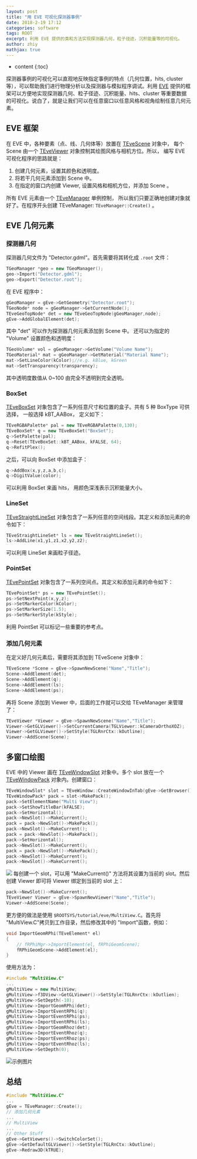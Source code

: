 ```yaml
---
layout: post
title: "用 EVE 可视化探测器事例"
date: 2018-2-19 17:12
categories: software
tags: ROOT
excerpt: 利用 EVE 提供的类和方法实现探测器几何，粒子径迹，沉积能量等的可视化。
author: zhiy
mathjax: true
---
```


* content
{:toc}

探测器事例的可视化可以直观地反映指定事例的特点（几何位置，hits, cluster 等），可以帮助我们进行物理分析以及探测器与模拟程序调试。利用 [EVE](https://pos.sissa.it/070/103/pdf) 提供的框架可以方便地实现探测器几何、粒子径迹、沉积能量、hits、cluster 等重要数据的可视化。说白了，就是让我们可以在任意窗口以任意风格和视角绘制任意几何元素。




## EVE 框架
在 EVE 中，各种要素（点、线、几何体等）放置在 [TEveScene](https://root.cern/doc/master/classTEveScene.html) 对象中， 每个 Scene 由一个 [TEveViewer](https://root.cern/doc/master/classTEveViewer.html) 对象控制其绘图风格与相机方位。所以， 编写 EVE 可视化程序的思路就是：
1. 创建几何元素，设置其颜色和透明度。
2. 将若干几何元素添加到 Scene 中。
3. 在指定的窗口内创建 Viewer, 设置风格和相机方位，并添加 Scene 。

所有 EVE 元素由一个 [TEveManager](https://root.cern/doc/master/classTEveManager.html) 单例控制， 所以我们只要正确地创建对象就好了。在程序开头创建 TEveManager: `TEveManager::Create()` 。

## EVE 几何元素

### 探测器几何
探测器几何文件为 &quot;Detector.gdml&quot;。首先需要将其转化成 `.root` 文件：
```cpp
TGeoManager *geo = new TGeoManager();
geo->Import("Detector.gdml");
geo->Export("Detector.root");
```
在 EVE 程序中：
```cpp
gGeoManager = gEve->GetGeometry("Detector.root");
TGeoNode* node = gGeoManager->GetCurrentNode();
TEveGeoTopNode* det = new TEveGeoTopNode(gGeoManager,node);
gEve->AddGlobalElement(det);
```
其中 &quot;det&quot; 可以作为探测器几何元素添加到 Scene 中。
还可以为指定的 &quot;Volume&quot; 设置颜色和透明度：
```cpp
TGeoVolume* vol = gGeoManager->GetVolume("Volume Name");
TGeoMaterial* mat = gGeoManager->GetMaterial("Material Name");
mat->SetLineColor(kColor);//e.g. kBlue, kGreen
mat->SetTransparency(transparency);
```
其中透明度数值从 0~100 由完全不透明到完全透明。

### BoxSet
[TEveBoxSet](https://root.cern/doc/master/classTEveBoxSet.html) 对象包含了一系列任意尺寸和位置的盒子。共有 5 种 BoxType 可供选择， 一般选择 kBT_AABox， 定义如下：
```cpp
TEveRGBAPalette* pal = new TEveRGBAPalette(0,130);
TEveBoxSet* q = new TEveBoxSet("BoxSet");
q->SetPalette(pal);
q->Reset(TEveBoxSet::kBT_AABox, kFALSE, 64);
q->RefitPlex();
```
之后，可以向 BoxSet 中添加盒子：
```cpp
q->AddBox(x,y,z,a,b,c);
q->DigitValue(color);
```
可以利用 BoxSet 来画 hits， 用颜色深浅表示沉积能量大小。

### LineSet
[TEveStraightLineSet](https://root.cern/doc/master/classTEveStraightLineSet.html) 对象包含了一系列任意的空间线段。其定义和添加元素的命令如下：
```cpp
TEveStraightLineSet* ls = new TEveStraightLineSet();
ls->AddLine(x1,y1,z1,x2,y2,z2);
```
可以利用 LineSet 来画粒子径迹。

### PointSet
[TEvePointSet](https://root.cern/doc/master/classTEvePointSet.html) 对象包含了一系列空间点。其定义和添加元素的命令如下：
```cpp
TEvePointSet* ps = new TEvePointSet();
ps->SetNextPoint(x,y,z);
ps->SetMarkerColor(kColor);
ps->SetMarkerSize(1.5);
ps->SetMarkerStyle(kStyle);
```
利用 PointSet 可以标记一些重要的参考点。

### 添加几何元素
在定义好几何元素后，需要将其添加到 TEveScene 对象中：
```cpp
TEveScene *Scene = gEve->SpawnNewScene("Name","Title");
Scene->AddElement(det);
Scene->AddElement(q);
Scene->AddElement(ls);
Scene->AddElement(ps);
```
再将 Scene 添加到 Viewer 中，后面的工作就可以交给 TEveManager 来管理了：
```cpp
TEveViewer *Viewer = gEve->SpawnNewScene("Name","Title");
Viewer->GetGLViewer()->SetCurrentCamera(TGLViewer::kCameraOrthoXOZ);
Viewer->GetGLViewer()->SetStyle(TGLRnrCtx::kOutline);
Viewer->AddScene(Scene);
```

## 多窗口绘图
EVE 中的 Viewer 画在 [TEveWindowSlot](https://root.cern/doc/master/classTEveWindowSlot.html) 对象中。多个 slot 放在一个 [TEveWindowPack](https://root.cern/doc/master/classTEveWindowPack.html) 对象内。创建窗口：
```cpp
TEveWindowSlot* slot = TEveWindow::CreateWindowInTab(gEve->GetBrowser()->GetTabRight());
TEveWindowPack* pack = slot->MakePack();
pack->SetElementName("Multi View");
pack->SetShowTitleBar(kFALSE);
pack->SetHorizontal();
pack->NewSlot()->MakeCurrent();
pack = pack->NewSlot()->MakePack();
pack->NewSlot()->MakeCurrent();
pack = pack->NewSlot()->MakePack();
pack->SetHorizontal();
pack->NewSlot()->MakeCurrent();
pack = pack->NewSlot()->MakePack();
pack->NewSlot()->MakeCurrent();
pack->NewSlot()->MakeCurrent();
```
![](/images/EventViewer/pack.png)
每创建一个 slot，可以用 &quot;MakeCurrent()&quot; 方法将其设置为当前的 slot。然后创建 Viewer 即可将 Viewer 绑定到当前的 slot 上：
```cpp
pack->NewSlot()->MakeCurrent();
TEveViewer Viewer = gEve->SpawnNewViewer("Name","Title");
Viewer->AddScene(Scene);
```
更方便的做法是使用 `$ROOTSYS/tutorial/eve/MultiView.C`。首先将 &quot;MultiView.C&quot;拷贝到工作目录，然后修改其中的 &quot;Import&quot;函数，例如：
```cpp
void ImportGeomRPhi(TEveElement* el)
{
    // fRPhiMgr->ImportElement(el, fRPhiGeomScene);
    fRPhiGeomScene->AddElement(el);
}
```
使用方法为：
```cpp
#include "MultiView.C"
...
gMultiView = new MultiView;
gMultiView->f3DView->GetGLViewer()->SetStyle(TGLRnrCtx::kOutlien);
gMultiView->SetDepth(-10);
gMultiView->ImportGeomRPhi(det);
gMultiView->ImportEventRPhi(q);
gMultiView->ImportEventRPhi(ps);
gMultiView->ImportEventRPhi(ls);
gMultiView->ImportGeomRhoz(det);
gMultiView->ImportEventRhoz(q);
gMultiView->ImportEventRhoz(ps);
gMultiView->ImportEventRhoz(ls);
gMultiView->SetDepth(0);
```
![示例图片](/images/EventViewer/example.png)

## 总结
```cpp
#include "MultiView.C"
...
gEve = TEveManager::Create();
// 添加几何元素
...
// MultiView
...
// Other Stuff
gEve->GetViewers()->SwitchColorSet();
gEve->GetDefaultGLViewer()->SetStyle(TGLRnCtx::kOutline);
gEve->Redraw3D(kTRUE);
```
